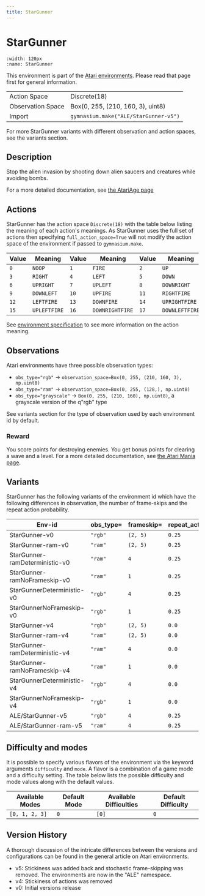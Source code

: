```yaml
---
title: StarGunner
---
```


# StarGunner

```{figure} ../../_static/videos/environments/star_gunner.gif
:width: 120px
:name: StarGunner
```

This environment is part of the <a href='..'>Atari environments</a>. Please read that page first for general information.

|                   |                                       |
|-------------------|---------------------------------------|
| Action Space      | Discrete(18)                          |
| Observation Space | Box(0, 255, (210, 160, 3), uint8)     |
| Import            | `gymnasium.make("ALE/StarGunner-v5")` |

For more StarGunner variants with different observation and action spaces, see the variants section.

## Description

Stop the alien invasion by shooting down alien saucers and creatures while avoiding bombs.

For a more detailed documentation, see [the AtariAge page](http://www.atarimania.com/game-atari-2600-vcs-stargunner_16921.html)

## Actions

StarGunner has the action space `Discrete(18)` with the table below listing the meaning of each action's meanings.
As StarGunner uses the full set of actions then specifying `full_action_space=True` will not modify the action space of the environment if passed to `gymnasium.make`.

| Value   | Meaning      | Value   | Meaning         | Value   | Meaning        |
|---------|--------------|---------|-----------------|---------|----------------|
| `0`     | `NOOP`       | `1`     | `FIRE`          | `2`     | `UP`           |
| `3`     | `RIGHT`      | `4`     | `LEFT`          | `5`     | `DOWN`         |
| `6`     | `UPRIGHT`    | `7`     | `UPLEFT`        | `8`     | `DOWNRIGHT`    |
| `9`     | `DOWNLEFT`   | `10`    | `UPFIRE`        | `11`    | `RIGHTFIRE`    |
| `12`    | `LEFTFIRE`   | `13`    | `DOWNFIRE`      | `14`    | `UPRIGHTFIRE`  |
| `15`    | `UPLEFTFIRE` | `16`    | `DOWNRIGHTFIRE` | `17`    | `DOWNLEFTFIRE` |

See [environment specification](../env-spec) to see more information on the action meaning.

## Observations

Atari environments have three possible observation types:

- `obs_type="rgb"` -> `observation_space=Box(0, 255, (210, 160, 3), np.uint8)`
- `obs_type="ram"` -> `observation_space=Box(0, 255, (128,), np.uint8)`
- `obs_type="grayscale"` -> `Box(0, 255, (210, 160), np.uint8)`, a grayscale version of the q"rgb" type

See variants section for the type of observation used by each environment id by default.

### Reward
        
You score points for destroying enemies. You get bonus points for clearing a wave and a level. For a more detailed documentation, see [the Atari Mania page](http://www.atarimania.com/game-atari-2600-vcs-stargunner_16921.html).

## Variants

StarGunner has the following variants of the environment id which have the following differences in observation,
the number of frame-skips and the repeat action probability.

| Env-id                         | obs_type=   | frameskip=   | repeat_action_probability=   |
|--------------------------------|-------------|--------------|------------------------------|
| StarGunner-v0                  | `"rgb"`     | `(2, 5)`     | `0.25`                       |
| StarGunner-ram-v0              | `"ram"`     | `(2, 5)`     | `0.25`                       |
| StarGunner-ramDeterministic-v0 | `"ram"`     | `4`          | `0.25`                       |
| StarGunner-ramNoFrameskip-v0   | `"ram"`     | `1`          | `0.25`                       |
| StarGunnerDeterministic-v0     | `"rgb"`     | `4`          | `0.25`                       |
| StarGunnerNoFrameskip-v0       | `"rgb"`     | `1`          | `0.25`                       |
| StarGunner-v4                  | `"rgb"`     | `(2, 5)`     | `0.0`                        |
| StarGunner-ram-v4              | `"ram"`     | `(2, 5)`     | `0.0`                        |
| StarGunner-ramDeterministic-v4 | `"ram"`     | `4`          | `0.0`                        |
| StarGunner-ramNoFrameskip-v4   | `"ram"`     | `1`          | `0.0`                        |
| StarGunnerDeterministic-v4     | `"rgb"`     | `4`          | `0.0`                        |
| StarGunnerNoFrameskip-v4       | `"rgb"`     | `1`          | `0.0`                        |
| ALE/StarGunner-v5              | `"rgb"`     | `4`          | `0.25`                       |
| ALE/StarGunner-ram-v5          | `"ram"`     | `4`          | `0.25`                       |

## Difficulty and modes

It is possible to specify various flavors of the environment via the keyword arguments `difficulty` and `mode`.
A flavor is a combination of a game mode and a difficulty setting. The table below lists the possible difficulty and mode values
along with the default values.

| Available Modes   | Default Mode   | Available Difficulties   | Default Difficulty   |
|-------------------|----------------|--------------------------|----------------------|
| `[0, 1, 2, 3]`    | `0`            | `[0]`                    | `0`                  |

## Version History

A thorough discussion of the intricate differences between the versions and configurations can be found in the general article on Atari environments.

* v5: Stickiness was added back and stochastic frame-skipping was removed. The environments are now in the "ALE" namespace.
* v4: Stickiness of actions was removed
* v0: Initial versions release
